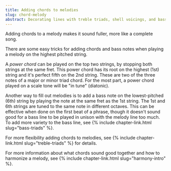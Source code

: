 ```yaml
---
title: Adding chords to melodies
slug: chord-melody
abstract: Decorating lines with treble triads, shell voicings, and bass notes.
---
```


Adding chords to a melody makes it sound fuller,
more like a complete song.

There are some easy tricks for adding chords and bass notes when playing a melody on the highest pitched string.

A *power chord* can be played on the top two strings,
by stopping both strings at the same fret.
This power chord has its root on the highest (1st) string
and it's perfect fifth on the 2nd string. 
These are two of the three notes of a major or minor triad chord.
For the most part,
a power chord played on a scale tone
will be "in tune" (diatonic).

Another way to fill out melodies 
is to add a bass note on the lowest-pitched (6th) string
by playing the note at the same fret as the 1st string. 
The 1st and 6th strings are tuned to the same note in different octaves.
This can be effective when done on the first beat of a phrase,
though it doesn't sound good for a bass line to be played in unison with the melody line too much.
To add more variety to the bass line,
see {% include chapter-link.html slug="bass-triads" %}.

For more flexibility adding chords to melodies,
see {% include chapter-link.html slug="treble-triads" %} for details. 

For more information about what chords sound good together
and how to harmonize a melody,
see {% include chapter-link.html slug="harmony-intro" %}. 
